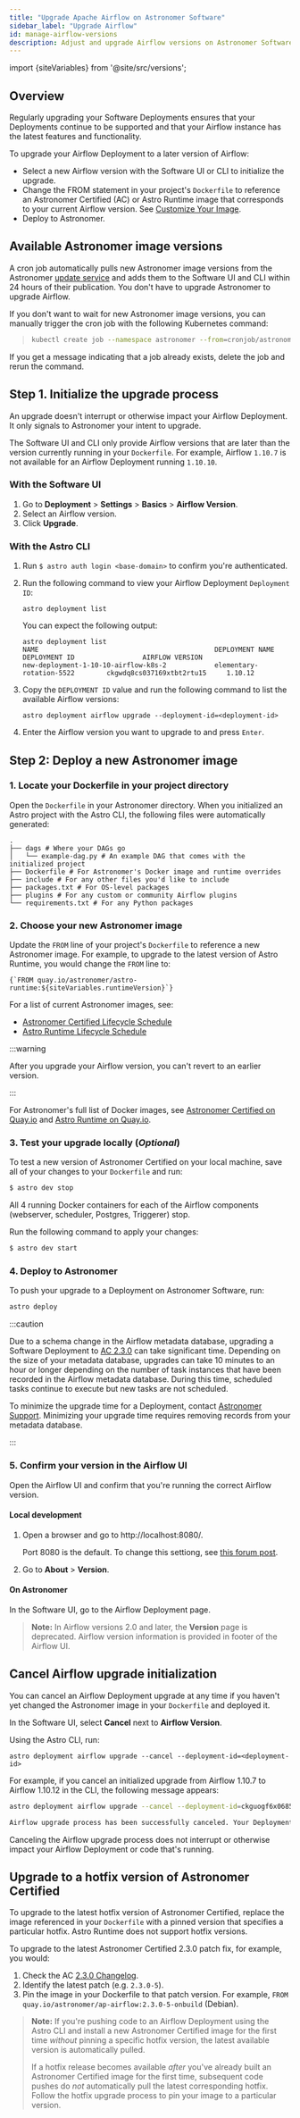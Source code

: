 ```yaml
---
title: "Upgrade Apache Airflow on Astronomer Software"
sidebar_label: "Upgrade Airflow"
id: manage-airflow-versions
description: Adjust and upgrade Airflow versions on Astronomer Software.
---
```


import {siteVariables} from '@site/src/versions';

## Overview

Regularly upgrading your Software Deployments ensures that your Deployments continue to be supported and that your Airflow instance has the latest features and functionality.

To upgrade your Airflow Deployment to a later version of Airflow:

- Select a new Airflow version with the Software UI or CLI to initialize the upgrade.
- Change the FROM statement in your project's `Dockerfile` to reference an Astronomer Certified (AC) or Astro Runtime image that corresponds to your current Airflow version. See [Customize Your Image](customize-image.md).
- Deploy to Astronomer.

## Available Astronomer image versions

A cron job automatically pulls new Astronomer image versions from the Astronomer [update service](http://updates.astronomer.io/) and adds them to the Software UI and CLI within 24 hours of their publication. You don't have to upgrade Astronomer to upgrade Airflow.

If you don't want to wait for new Astronomer image versions, you can manually trigger the cron job with the following Kubernetes command:

> ```sh
> kubectl create job --namespace astronomer --from=cronjob/astronomer-houston-update-airflow-check airflow-update-check-first-run
> ```
>
If you get a message indicating that a job already exists, delete the job and rerun the command.


## Step 1. Initialize the upgrade process

An upgrade doesn't interrupt or otherwise impact your Airflow Deployment. It only signals to Astronomer your intent to upgrade.

The Software UI and CLI only provide Airflow versions that are later than the version currently running in your `Dockerfile`. For example, Airflow `1.10.7` is not available for an Airflow Deployment running `1.10.10`.

### With the Software UI

1. Go to **Deployment** > **Settings** > **Basics** > **Airflow Version**.
2. Select an Airflow version.
3. Click **Upgrade**.

### With the Astro CLI

1. Run `$ astro auth login <base-domain>` to confirm you're authenticated.

2. Run the following command to view your Airflow Deployment `Deployment ID`:

    ```
    astro deployment list
    ```
    You can expect the following output:

    ```
    astro deployment list
    NAME                                            DEPLOYMENT NAME                 DEPLOYMENT ID                 AIRFLOW VERSION
    new-deployment-1-10-10-airflow-k8s-2            elementary-rotation-5522        ckgwdq8cs037169xtbt2rtu15     1.10.12
    ```

3. Copy the `DEPLOYMENT ID` value and run the following command to list the available Airflow versions:

    ```
    astro deployment airflow upgrade --deployment-id=<deployment-id>
    ```

4. Enter the Airflow version you want to upgrade to and press `Enter`.

## Step 2: Deploy a new Astronomer image

### 1. Locate your Dockerfile in your project directory

Open the `Dockerfile` in your Astronomer directory. When you initialized an Astro project with the Astro CLI, the following files were automatically generated:

```
.
├── dags # Where your DAGs go
│   └── example-dag.py # An example DAG that comes with the initialized project
├── Dockerfile # For Astronomer's Docker image and runtime overrides
├── include # For any other files you'd like to include
├── packages.txt # For OS-level packages
├── plugins # For any custom or community Airflow plugins
└── requirements.txt # For any Python packages
```

### 2. Choose your new Astronomer image

<!--- Version-specific -->

Update the `FROM` line of your project's `Dockerfile` to reference a new Astronomer image. For example, to upgrade to the latest version of Astro Runtime, you would change the `FROM` line to:

<pre><code parentName="pre">{`FROM quay.io/astronomer/astro-runtime:${siteVariables.runtimeVersion}`}</code></pre>

For a list of current Astronomer images, see:

- [Astronomer Certified Lifecycle Schedule](ac-support-policy.md#astronomer-certified-lifecycle-schedule)
- [Astro Runtime Lifecycle Schedule](https://docs.astronomer.io/astro/runtime-version-lifecycle-policy#astro-runtime-lifecycle-schedule)

:::warning

After you upgrade your Airflow version, you can't revert to an earlier version.

:::

For Astronomer's full list of Docker images, see [Astronomer Certified on Quay.io](https://quay.io/repository/astronomer/ap-airflow?tab=tags) and [Astro Runtime on Quay.io](https://quay.io/repository/astronomer/astro-runtime?tab=tags).

### 3. Test your upgrade locally (_Optional_)

To test a new version of Astronomer Certified on your local machine, save all of your changes to your `Dockerfile` and run:

```sh
$ astro dev stop
```

All 4 running Docker containers for each of the Airflow components (webserver, scheduler, Postgres, Triggerer) stop.

Run the following command to apply your changes:

```sh
$ astro dev start
```

### 4. Deploy to Astronomer

To push your upgrade to a Deployment on Astronomer Software, run:

```sh
astro deploy
```

:::caution

Due to a schema change in the Airflow metadata database, upgrading a Software Deployment to [AC 2.3.0](https://github.com/astronomer/ap-airflow/blob/master/2.3.0/CHANGELOG.md) can take significant time. Depending on the size of your metadata database, upgrades can take 10 minutes to an hour or longer depending on the number of task instances that have been recorded in the Airflow metadata database. During this time, scheduled tasks continue to execute but new tasks are not scheduled.

To minimize the upgrade time for a Deployment, contact [Astronomer Support](https://support.astronomer.io). Minimizing your upgrade time requires removing records from your metadata database.

:::

### 5. Confirm your version in the Airflow UI

Open the Airflow UI and confirm that you're running the correct Airflow version.

#### Local development

1. Open a browser and go to http://localhost:8080/.

    Port 8080 is the default. To change this settiong, see [this forum post](https://forum.astronomer.io/t/i-already-have-the-ports-that-the-cli-is-trying-to-use-8080-5432-occupied-can-i-change-the-ports-when-starting-a-project/48).

2. Go to **About** > **Version**.

#### On Astronomer

In the Software UI, go to the Airflow Deployment page.

> **Note:** In Airflow versions 2.0 and later, the **Version** page is deprecated. Airflow version information is provided in footer of the Airflow UI.

## Cancel Airflow upgrade initialization

You can cancel an Airflow Deployment upgrade at any time if you haven't yet changed the Astronomer image in your `Dockerfile` and deployed it.

In the Software UI, select **Cancel** next to **Airflow Version**.

Using the Astro CLI, run:

```
astro deployment airflow upgrade --cancel --deployment-id=<deployment-id>
```

For example, if you cancel an initialized upgrade from Airflow 1.10.7 to Airflow 1.10.12 in the CLI, the following message appears:

```bash
astro deployment airflow upgrade --cancel --deployment-id=ckguogf6x0685ewxtebr4v04x

Airflow upgrade process has been successfully canceled. Your Deployment was not interrupted and you are still running Airflow 1.10.7.
```

Canceling the Airflow upgrade process does not interrupt or otherwise impact your Airflow Deployment or code that's running.

## Upgrade to a hotfix version of Astronomer Certified

To upgrade to the latest hotfix version of Astronomer Certified, replace the image referenced in your `Dockerfile` with a pinned version that specifies a particular hotfix. Astro Runtime does not support hotfix versions.

To upgrade to the latest Astronomer Certified 2.3.0 patch fix, for example, you would:

1. Check the AC [2.3.0 Changelog](https://github.com/astronomer/ap-airflow/blob/master/2.3.0/CHANGELOG.md).
2. Identify the latest patch (e.g. `2.3.0-5`).
3. Pin the image in your Dockerfile to that patch version. For example,  `FROM quay.io/astronomer/ap-airflow:2.3.0-5-onbuild` (Debian).

> **Note:** If you're pushing code to an Airflow Deployment using the Astro CLI and install a new Astronomer Certified image for the first time _without_ pinning a specific hotfix version, the latest available version is automatically pulled.
>
> If a hotfix release becomes available _after_ you've already built an Astronomer Certified image for the first time, subsequent code pushes do _not_ automatically pull the latest corresponding hotfix. Follow the hotfix upgrade process to pin your image to a particular version.
